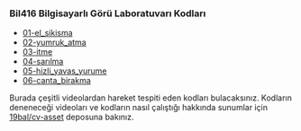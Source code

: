 ### Bil416 Bilgisayarlı Görü Laboratuvarı Kodları

- [01-el_sikisma](http://github.com/19bal/cv-code/tree/master/01-el_sikisma)
- [02-yumruk_atma](http://github.com/19bal/cv-code/tree/master/02-yumruk_atma)
- [03-itme](http://github.com/19bal/cv-code/tree/master/03-itme)
- [04-sarılma](https://github.com/19bal/cv-code/tree/master/04-sarilma)
- [05-hizli_yavas_yurume](https://github.com/19bal/cv-code/tree/master/05-hizli_yavas_yurume)
- [06-canta_birakma](https://github.com/19bal/cv-code/tree/master/06-canta_birakma)

Burada çeşitli videolardan hareket tespiti eden kodları bulacaksınız.
Kodların deneneceği videoları ve kodların nasıl çalıştığı hakkında sunumlar
için [19bal/cv-asset](http://github.com/19bal/cv-asset) deposuna bakınız.
